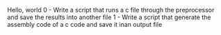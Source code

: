 Hello, world
0 - Write a script that runs a c file through the preprocessor and save the results into another file
1 - Write a script that generate the assembly code of a c code and save it inan output file
